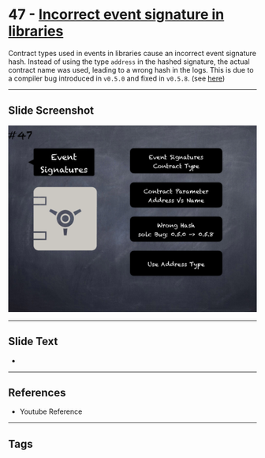 # 47 - [Incorrect event signature in libraries](Incorrect%20event%20signature%20in%20libraries.md)
Contract types used in events in libraries cause an incorrect event signature hash. Instead of using the type `address` in the hashed signature, the actual contract name was used, leading to a wrong hash in the logs. This is due to a compiler bug introduced in `v0.5.0` and fixed in `v0.5.8`. (see [here](https://docs.soliditylang.org/en/v0.8.1/bugs.html))

___
## Slide Screenshot
![047.png](../images/pitfalls_and_best_practices101/047.png)
___
## Slide Text
- 
___
## References
- Youtube Reference
___
## Tags